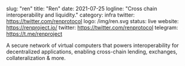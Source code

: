 slug: "ren"
title: "Ren"
date: 2021-07-25
logline: "Cross chain interoperability and liquidity."
category: infra
twitter: https://twitter.com/renprotocol
logo: /img/ren.svg
status: live
website: https://renproject.io/
twitter: https://twitter.com/renprotocol
telegram: https://t.me/renproject

A secure network of virtual computers that powers interoperability for decentralized applications, enabling cross-chain lending, exchanges, collateralization & more.

